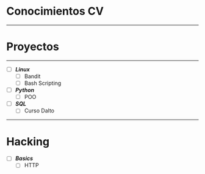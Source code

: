 # Conocimientos CV

---
# Proyectos

---
- [ ] ***Linux***
	- [ ] Bandit
	- [ ] Bash Scripting
- [ ] ***Python***
	- [ ] POO
- [ ] ***SQL***
	- [ ] Curso Dalto
---
# Hacking
- [ ] ***Basics***
	- [ ] HTTP